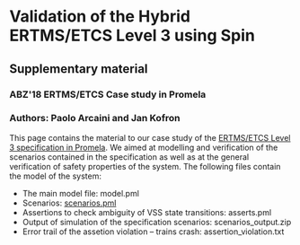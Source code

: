 # Validation of the Hybrid ERTMS/ETCS Level 3 using Spin
## Supplementary material 


### ABZ'18 ERTMS/ETCS Case study in Promela
### Authors: Paolo Arcaini and Jan Kofron
This page contains the material to our case study of the [ERTMS/ETCS Level 3 specification in Promela](http://www.ertms.be/sites/default/files/2018-03/16E0421A_HL3.pdf). We aimed at modelling and verification of the scenarios contained in the specification as well as at the general verification of safety properties of the system. The following files contain the model of the system:

 * The main model file: model.pml
 * Scenarios: [scenarios.pml](scenarios.pml)
 * Assertions to check ambiguity of VSS state transitions: asserts.pml
 * Output of simulation of the specification scenarios: scenarios_output.zip
 * Error trail of the assetion violation – trains crash: assertion_violation.txt

